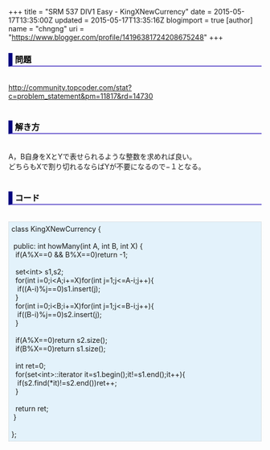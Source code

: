 +++
title = "SRM 537 DIV1 Easy - KingXNewCurrency"
date = 2015-05-17T13:35:00Z
updated = 2015-05-17T13:35:16Z
blogimport = true 
[author]
	name = "chngng"
	uri = "https://www.blogger.com/profile/14196381724208675248"
+++

<div dir="ltr" style="text-align: left;" trbidi="on"><h3 style="border-bottom: 2px solid slateblue; border-left: 8px solid navy; color: black; padding: 0px 0px 1px 5px;">問題 <br /></h3><br /><a href="http://community.topcoder.com/stat?c=problem_statement&amp;pm=11817&amp;rd=14730" target="_blank">http://community.topcoder.com/stat?c=problem_statement&amp;pm=11817&amp;rd=14730</a><br /><br /><h3 style="border-bottom: 2px solid slateblue; border-left: 8px solid navy; color: black; padding: 0px 0px 1px 5px;">解き方 </h3><br />A，B自身をXとYで表せられるような整数を求めれば良い。<br />どちらもXで割り切れるならばYが不要になるので−１となる。<br /><br /><h3 style="border-bottom: 2px solid slateblue; border-left: 8px solid navy; color: black; padding: 0px 0px 1px 5px;">コード </h3><br /><div style="background-color: #e3f2fb; border: 1px dotted #CCCCCC; padding: 5px;">class KingXNewCurrency {<br /><br /><span class="Apple-tab-span" style="white-space: pre;"> </span>public: int howMany(int A, int B, int X) {<br /><span class="Apple-tab-span" style="white-space: pre;">  </span>if(A%X==0 &amp;&amp; B%X==0)return -1;<br /><br /><span class="Apple-tab-span" style="white-space: pre;">  </span>set&lt;int&gt; s1,s2;<br /><span class="Apple-tab-span" style="white-space: pre;">  </span>for(int i=0;i&lt;A;i+=X)for(int j=1;j&lt;=A-i;j++){<br /><span class="Apple-tab-span" style="white-space: pre;">   </span>if((A-i)%j==0)s1.insert(j);<br /><span class="Apple-tab-span" style="white-space: pre;">  </span>}<br /><span class="Apple-tab-span" style="white-space: pre;">  </span>for(int i=0;i&lt;B;i+=X)for(int j=1;j&lt;=B-i;j++){<br /><span class="Apple-tab-span" style="white-space: pre;">   </span>if((B-i)%j==0)s2.insert(j);<br /><span class="Apple-tab-span" style="white-space: pre;">  </span>}<br /><br /><span class="Apple-tab-span" style="white-space: pre;">  </span>if(A%X==0)return s2.size();<br /><span class="Apple-tab-span" style="white-space: pre;">  </span>if(B%X==0)return s1.size();<br /><br /><span class="Apple-tab-span" style="white-space: pre;">  </span>int ret=0;<br /><span class="Apple-tab-span" style="white-space: pre;">  </span>for(set&lt;int&gt;::iterator it=s1.begin();it!=s1.end();it++){<br /><span class="Apple-tab-span" style="white-space: pre;">   </span>if(s2.find(*it)!=s2.end())ret++;<br /><span class="Apple-tab-span" style="white-space: pre;">  </span>}<br /><br /><span class="Apple-tab-span" style="white-space: pre;">  </span>return ret;<br /><span class="Apple-tab-span" style="white-space: pre;"> </span>}<br /><br />};<span id="goog_1499391229"></span><span id="goog_1499391230"></span><a href="https://www.blogger.com/"></a></div></div>
